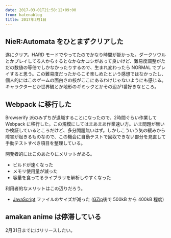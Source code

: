 ```yaml
---
date: 2017-03-01T21:58:12+09:00
from: hatenablog
title: 2017年3月1日
---
```


<h2>NieR:Automata をひとまずクリアした</h2>

<p>遂にクリア。HARD モードでやってたのでかなり時間が掛かった。ダークソウルとかプレイしてる人からするとなかなかコシがあって良いけど、難易度調整がただの数値の等倍でしかなかったりするので、生まれ変わったら NORMAL でプレイすると思う。この難易度だったからこそ楽しめたという感想ではなかったし、個人的にはこのゲームの面白さの核がここにあるわけじゃないようにも感じる。キャラクターとか世界観とか地形のギミックとかその辺が1番好きなところ。</p>

<h2>Webpack に移行した</h2>

<p>Browserify 派のみずちが退職することになったので、2時間ぐらい作業して Webpack に移行した。この規模にしてはまあまあ作業速い方。いま問題が無いか検証しているところだけど、多分問題無いはず。しかしこういう気の緩みから障害が起きるものなので、この機会に自動テストで回収できない部分を見直して手動テストすべき項目を整理している。</p>

<p>開発者的にはこのあたりにメリットがある。</p>

<ul>
<li>ビルドが速くなった</li>
<li>メモリ使用量が減った</li>
<li>容量を食ってるライブラリを解析しやすくなった</li>
</ul>


<p>利用者的なメリットはこの辺りだろう。</p>

<ul>
<li><a class="keyword" href="http://d.hatena.ne.jp/keyword/JavaScript">JavaScript</a> ファイルのサイズが減った (<a class="keyword" href="http://d.hatena.ne.jp/keyword/GZip">GZip</a>後で 500kB から 400kB 程度)</li>
</ul>


<h2>amakan anime は停滞している</h2>

<p>2月31日までにはリリースしたい。</p>

